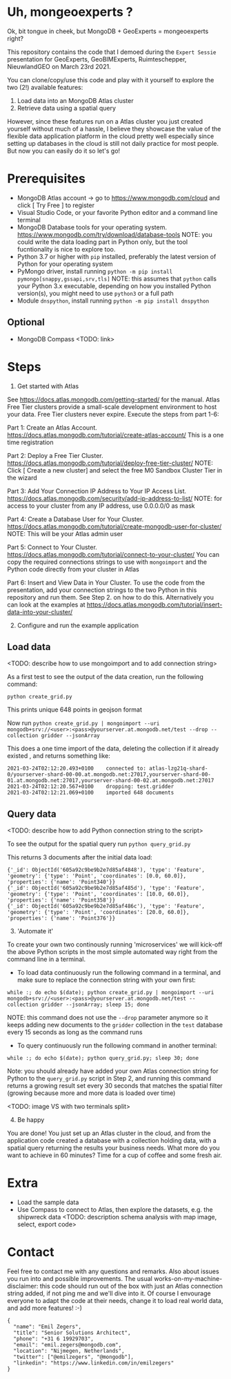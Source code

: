 # Uh, mongeoexperts ?
Ok, bit tongue in cheek, but MongoDB + GeoExperts = mongeoexperts right?

This repository contains the code that I demoed during the `Expert Sessie` presentation for GeoExperts, GeoBIMExperts, Ruimteschepper, NieuwlandGEO on March 23rd 2021.

You can clone/copy/use this code and play with it yourself to explore the two (2!) available features:

1. Load data into an MongoDB Atlas cluster
2. Retrieve data using a spatial query

However, since these features run on a Atlas cluster you just created yourself without much of a hassle, I believe they showcase the value of the flexible data application platform in the cloud pretty well especially since setting up databases in the cloud is still not daily practice for most people. But now you can easily do it so let's go!

# Prerequisites

* MongoDB Atlas account -> go to https://www.mongodb.com/cloud and click [ Try Free ] to register
* Visual Studio Code, or your favorite Python editor and a command line terminal
* MongoDB Database tools for your operating system. https://www.mongodb.com/try/download/database-tools NOTE: you could write the data loading part in Python only, but the tool fucntionality is nice to explore too.   
* Python 3.7 or higher with `pip` installed, preferably the latest version of Python for your operating system 
* PyMongo driver, install running `python -m pip install pymongo[snappy,gssapi,srv,tls]` NOTE: this assumes that `python` calls your Python 3.x executable, depending on how you installed Python version(s), you might need to use `python3` or a full path
* Module `dnspython`, install running `python -m pip install dnspython`

## Optional

* MongoDB Compass <TODO: link>

# Steps

1. Get started with Atlas

See https://docs.atlas.mongodb.com/getting-started/ for the manual. Atlas Free Tier clusters provide a small-scale development environment to host your data. Free Tier clusters never expire. Execute the steps from part 1-6:

Part 1: Create an Atlas Account. https://docs.atlas.mongodb.com/tutorial/create-atlas-account/ This is a one time registration

Part 2: Deploy a Free Tier Cluster. https://docs.atlas.mongodb.com/tutorial/deploy-free-tier-cluster/ NOTE: Click [ Create a new cluster] and select the free M0 Sandbox Cluster Tier in the wizard

Part 3: Add Your Connection IP Address to Your IP Access List. https://docs.atlas.mongodb.com/security/add-ip-address-to-list/ NOTE: for access to your cluster from any IP address, use 0.0.0.0/0 as mask

Part 4: Create a Database User for Your Cluster. https://docs.atlas.mongodb.com/tutorial/create-mongodb-user-for-cluster/ NOTE: This will be your Atlas admin user 

Part 5: Connect to Your Cluster. https://docs.atlas.mongodb.com/tutorial/connect-to-your-cluster/ You can copy the required connections strings to use with `mongoimport` and the Python code directly from your cluster in Atlas

Part 6: Insert and View Data in Your Cluster. To use the code from the presentation, add your connection strings to the two Python in this repository and run them. See Step 2. on how to do this. Alternatively you can look at the examples at https://docs.atlas.mongodb.com/tutorial/insert-data-into-your-cluster/   

2. Configure and run the example application

## Load data

<TODO: describe how to use mongoimport and to add connection string>

As a first test to see the output of the data creation, run the following command:

`python create_grid.py`

This prints unique 648 points in geojson format  

Now run `python create_grid.py | mongoimport --uri mongodb+srv://<user>:<pass>@yourserver.at.mongodb.net/test --drop --collection gridder --jsonArray`

This does a one time import of the data, deleting the collection if it already existed , and returns something like:

```
2021-03-24T02:12:20.493+0100    connected to: atlas-lzg21q-shard-0/yourserver-shard-00-00.at.mongodb.net:27017,yourserver-shard-00-01.at.mongodb.net:27017,yourserver-shard-00-02.at.mongodb.net:27017
2021-03-24T02:12:20.567+0100    dropping: test.gridder
2021-03-24T02:12:21.069+0100    imported 648 documents
```

## Query data

<TODO: describe how to add Python connection string to the script>

To see  the output for the spatial query run `python query_grid.py`

This returns 3 documents after the initial data load:

```
{'_id': ObjectId('605a92c9be9b2e7d85af4848'), 'type': 'Feature', 'geometry': {'type': 'Point', 'coordinates': [0.0, 60.0]}, 'properties': {'name': 'Point340'}}
{'_id': ObjectId('605a92c9be9b2e7d85af485d'), 'type': 'Feature', 'geometry': {'type': 'Point', 'coordinates': [10.0, 60.0]}, 'properties': {'name': 'Point358'}}
{'_id': ObjectId('605a92c9be9b2e7d85af486c'), 'type': 'Feature', 'geometry': {'type': 'Point', 'coordinates': [20.0, 60.0]}, 'properties': {'name': 'Point376'}}
```

3. 'Automate it'

To create your own two continously running 'microservices' we will kick-off the above Python scripts in the most simple automated way right from the command line in a terminal.

* To load data continuously run the following command in a terminal, and make sure to replace the connection string with your own first:

`while :; do echo $(date); python create_grid.py | mongoimport --uri mongodb+srv://<user>:<pass>@yourserver.at.mongodb.net/test --collection gridder --jsonArray; sleep 15; done`

NOTE: this command does not use the `--drop` parameter anymore so it keeps adding new documents to the `gridder` collection in the `test` database every 15 seconds as long as the command runs

* To query continuously run the following command in another terminal:

`while :; do echo $(date); python query_grid.py; sleep 30; done`

Note: you should already have added your own Atlas connection string for Python to the `query_grid.py` script in Step 2, and running this command returns a growing result set every 30 seconds that matches the spatial filter (growing because more and more data is loaded over time) 

<TODO: image VS with two terminals split>

4. Be happy

You are done! You just set up an Atlas cluster in the cloud, and from the application code created a database with a collection holding data, with a spatial query returning the results your business needs. What more do you want to achieve in 60 minutes? Time for a cup of coffee and some fresh air.

# Extra

* Load the sample data
* Use Compass to connect to Atlas, then explore the datasets, e.g. the shipwreck data <TODO: description schema analysis with map image, select, export code>

# Contact

Feel free to contact me with any questions and remarks. Also about issues you run into and possible improvements. The usual works-on-my-machine-disclaimer: this code should run out of the box with just an Atlas connection string added, if not ping me and we'll dive into it. Of course I envourage everyone to adapt the code at their needs, change it to load real world data, and add more features! :-) 

```
{
  "name": "Emil Zegers",
  "title": "Senior Solutions Architect",
  "phone": "+31 6 19929703",
  "email": "emil.zegers@mongodb.com",
  "location": "Nijmegen, Netherlands",
  "twitter": ["@emilzegers", "@mongodb"],
  "linkedin": "https://www.linkedin.com/in/emilzegers"
}
```
